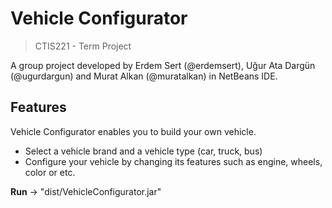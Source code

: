 # Vehicle Configurator 
> CTIS221 - Term Project

A group project developed by Erdem Sert (@erdemsert), Uğur Ata Dargün (@ugurdargun) and Murat Alkan (@muratalkan) in NetBeans IDE.

## Features
Vehicle Configurator enables you to build your own vehicle.
- Select a vehicle brand and a vehicle type (car, truck, bus)
- Configure your vehicle by changing its features such as engine, wheels, color or etc.

**Run** -> "dist/VehicleConfigurator.jar"
